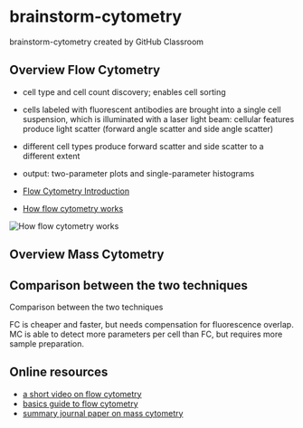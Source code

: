 # brainstorm-cytometry
brainstorm-cytometry created by GitHub Classroom

## **Overview Flow Cytometry**
- cell type and cell count discovery; enables cell sorting
- cells labeled with fluorescent antibodies are brought into a single cell suspension, which is illuminated with a laser light beam: cellular features produce light scatter (forward angle scatter and side angle scatter)
- different cell types produce forward scatter and side scatter to a different extent
- output: two-parameter plots and single-parameter histograms


- [Flow Cytometry Introduction](https://www.bu.edu/flow-cytometry/files/2010/10/BD-Flow-Cytom-Learning-Guide.pdf)
- [How flow cytometry works](http://a.static-abcam.com/CmsMedia/Media/flowcytometry01472px.jpg)

![How flow cytometry works](http://a.static-abcam.com/CmsMedia/Media/flowcytometry01472px.jpg)




## **Overview Mass Cytometry**








## **Comparison between the two techniques**



Comparison between the two techniques

FC is cheaper and faster, but needs compensation for fluorescence overlap.
MC is able to detect more parameters per cell than FC, but requires more sample preparation.

## **Online resources**
- [a short video on flow cytometry](https://www.youtube.com/watch?v=EQXPJ7eeesQ)
- [basics guide to flow cytometry](https://www.bio-rad-antibodies.com/introduction-to-flow-cytometry.html)
- [summary journal paper on mass cytometry](https://www.ncbi.nlm.nih.gov/pmc/articles/PMC4860251/)

